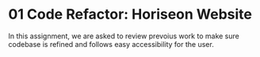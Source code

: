 # 01 Code Refactor: Horiseon Website

In this assignment, we are asked to review prevoius work to make sure codebase is refined and follows easy accessibility for the user.
